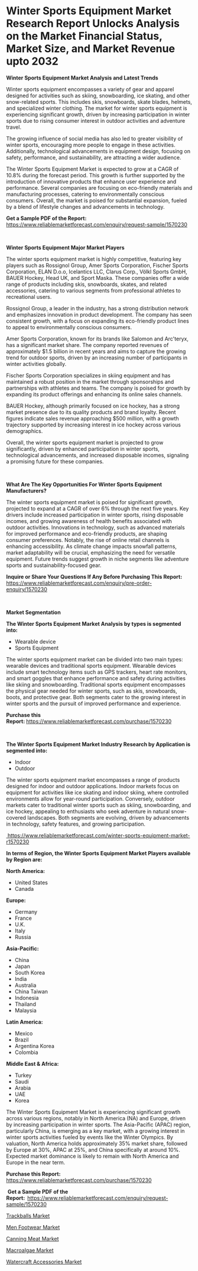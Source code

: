 <p><h1>Winter Sports Equipment Market Research Report Unlocks Analysis on the Market Financial Status, Market Size, and Market Revenue upto 2032</h1></p><p><strong>Winter Sports Equipment Market Analysis and Latest Trends</strong></p>
<p><p>Winter sports equipment encompasses a variety of gear and apparel designed for activities such as skiing, snowboarding, ice skating, and other snow-related sports. This includes skis, snowboards, skate blades, helmets, and specialized winter clothing. The market for winter sports equipment is experiencing significant growth, driven by increasing participation in winter sports due to rising consumer interest in outdoor activities and adventure travel. </p><p>The growing influence of social media has also led to greater visibility of winter sports, encouraging more people to engage in these activities. Additionally, technological advancements in equipment design, focusing on safety, performance, and sustainability, are attracting a wider audience. </p><p>The Winter Sports Equipment Market is expected to grow at a CAGR of 10.8% during the forecast period. This growth is further supported by the introduction of innovative products that enhance user experience and performance. Several companies are focusing on eco-friendly materials and manufacturing processes, catering to environmentally conscious consumers. Overall, the market is poised for substantial expansion, fueled by a blend of lifestyle changes and advancements in technology.</p></p>
<p><strong>Get a Sample PDF of the Report:&nbsp;</strong> <a href="https://www.reliablemarketforecast.com/enquiry/request-sample/1570230?utm_campaign=2130&utm_medium=2&utm_source=Github&utm_content=ia&utm_term=04042025&utm_id=winter-sports-equipment">https://www.reliablemarketforecast.com/enquiry/request-sample/1570230</a></p>
<p>&nbsp;</p>
<p><strong>Winter Sports Equipment Major Market Players</strong></p>
<p><p>The winter sports equipment market is highly competitive, featuring key players such as Rossignol Group, Amer Sports Corporation, Fischer Sports Corporation, ELAN D.o.o, Icelantics LLC, Clarus Corp., Völkl Sports GmbH, BAUER Hockey, Head UK, and Sport Maska. These companies offer a wide range of products including skis, snowboards, skates, and related accessories, catering to various segments from professional athletes to recreational users.</p><p>Rossignol Group, a leader in the industry, has a strong distribution network and emphasizes innovation in product development. The company has seen consistent growth, with a focus on expanding its eco-friendly product lines to appeal to environmentally conscious consumers. </p><p>Amer Sports Corporation, known for its brands like Salomon and Arc'teryx, has a significant market share. The company reported revenues of approximately $1.5 billion in recent years and aims to capture the growing trend for outdoor sports, driven by an increasing number of participants in winter activities globally.</p><p>Fischer Sports Corporation specializes in skiing equipment and has maintained a robust position in the market through sponsorships and partnerships with athletes and teams. The company is poised for growth by expanding its product offerings and enhancing its online sales channels. </p><p>BAUER Hockey, although primarily focused on ice hockey, has a strong market presence due to its quality products and brand loyalty. Recent figures indicate sales revenue approaching $500 million, with a growth trajectory supported by increasing interest in ice hockey across various demographics.</p><p>Overall, the winter sports equipment market is projected to grow significantly, driven by enhanced participation in winter sports, technological advancements, and increased disposable incomes, signaling a promising future for these companies.</p></p>
<p>&nbsp;</p>
<p><strong>What Are The Key Opportunities For Winter Sports Equipment Manufacturers?</strong></p>
<p><p>The winter sports equipment market is poised for significant growth, projected to expand at a CAGR of over 6% through the next five years. Key drivers include increased participation in winter sports, rising disposable incomes, and growing awareness of health benefits associated with outdoor activities. Innovations in technology, such as advanced materials for improved performance and eco-friendly products, are shaping consumer preferences. Notably, the rise of online retail channels is enhancing accessibility. As climate change impacts snowfall patterns, market adaptability will be crucial, emphasizing the need for versatile equipment. Future trends suggest growth in niche segments like adventure sports and sustainability-focused gear.</p></p>
<p><strong>Inquire or Share Your Questions If Any Before Purchasing This Report:</strong> <a href="https://www.reliablemarketforecast.com/enquiry/pre-order-enquiry/1570230?utm_campaign=2130&utm_medium=2&utm_source=Github&utm_content=ia&utm_term=04042025&utm_id=winter-sports-equipment">https://www.reliablemarketforecast.com/enquiry/pre-order-enquiry/1570230</a></p>
<p>&nbsp;</p>
<p><strong>Market Segmentation</strong></p>
<p><strong>The Winter Sports Equipment Market Analysis by types is segmented into:</strong></p>
<p><ul><li>Wearable device</li><li>Sports Equipment</li></ul></p>
<p><p>The winter sports equipment market can be divided into two main types: wearable devices and traditional sports equipment. Wearable devices include smart technology items such as GPS trackers, heart rate monitors, and smart goggles that enhance performance and safety during activities like skiing and snowboarding. Traditional sports equipment encompasses the physical gear needed for winter sports, such as skis, snowboards, boots, and protective gear. Both segments cater to the growing interest in winter sports and the pursuit of improved performance and experience.</p></p>
<p><strong>Purchase this Report:&nbsp;</strong><a href="https://www.reliablemarketforecast.com/purchase/1570230?utm_campaign=2130&utm_medium=2&utm_source=Github&utm_content=ia&utm_term=04042025&utm_id=winter-sports-equipment">https://www.reliablemarketforecast.com/purchase/1570230</a></p>
<p>&nbsp;</p>
<p><strong>The Winter Sports Equipment Market Industry Research by Application is segmented into:</strong></p>
<p><ul><li>Indoor</li><li>Outdoor</li></ul></p>
<p><p>The winter sports equipment market encompasses a range of products designed for indoor and outdoor applications. Indoor markets focus on equipment for activities like ice skating and indoor skiing, where controlled environments allow for year-round participation. Conversely, outdoor markets cater to traditional winter sports such as skiing, snowboarding, and ice hockey, appealing to enthusiasts who seek adventure in natural snow-covered landscapes. Both segments are evolving, driven by advancements in technology, safety features, and growing participation.</p></p>
<p><a href="https://www.reliablemarketforecast.com/winter-sports-equipment-market-r1570230?utm_campaign=2130&utm_medium=2&utm_source=Github&utm_content=ia&utm_term=04042025&utm_id=winter-sports-equipment">&nbsp;https://www.reliablemarketforecast.com/winter-sports-equipment-market-r1570230</a></p>
<p><strong>In terms of Region, the Winter Sports Equipment Market Players available by Region are:</strong></p>
<p>
    <p> <strong> North America: </strong>
        <ul>
            <li>United States</li>
            <li>Canada</li>
        </ul>
        </p> 
    <p> <strong> Europe: </strong>
        <ul>
            <li>Germany</li>
            <li>France</li>
            <li>U.K.</li>
            <li>Italy</li>
            <li>Russia</li>
        </ul>
        </p> 
    <p> <strong> Asia-Pacific: </strong>
        <ul>
            <li>China</li>
            <li>Japan</li>
            <li>South Korea</li>
            <li>India</li>
            <li>Australia</li>
            <li>China Taiwan</li>
            <li>Indonesia</li>
            <li>Thailand</li>
            <li>Malaysia</li>
        </ul>
        </p> 
    <p> <strong> Latin America: </strong>
        <ul>
            <li>Mexico</li>
            <li>Brazil</li>
            <li>Argentina Korea</li>
            <li>Colombia</li>
        </ul>
        </p> 
    <p> <strong> Middle East & Africa: </strong>
        <ul>
            <li>Turkey</li>
            <li>Saudi</li>
            <li>Arabia</li>
            <li>UAE</li>
            <li>Korea</li>
        </ul>
    </p>
    </p>
<p><p>The Winter Sports Equipment Market is experiencing significant growth across various regions, notably in North America (NA) and Europe, driven by increasing participation in winter sports. The Asia-Pacific (APAC) region, particularly China, is emerging as a key market, with a growing interest in winter sports activities fueled by events like the Winter Olympics. By valuation, North America holds approximately 35% market share, followed by Europe at 30%, APAC at 25%, and China specifically at around 10%. Expected market dominance is likely to remain with North America and Europe in the near term.</p></p>
<p><strong>Purchase this Report: </strong><a href="https://www.reliablemarketforecast.com/purchase/1570230?utm_campaign=2130&utm_medium=2&utm_source=Github&utm_content=ia&utm_term=04042025&utm_id=winter-sports-equipment">https://www.reliablemarketforecast.com/purchase/1570230</a></p>
<p>&nbsp;<strong>Get a Sample PDF of the Report:&nbsp;&nbsp;</strong><a href="https://www.reliablemarketforecast.com/enquiry/request-sample/1570230?utm_campaign=2130&utm_medium=2&utm_source=Github&utm_content=ia&utm_term=04042025&utm_id=winter-sports-equipment">https://www.reliablemarketforecast.com/enquiry/request-sample/1570230</a></p>
<p><strong></strong></p>
<p><p><a href="https://github.com/yodhafirorae/Market-Research-Report-List-1/blob/main/trackballs-market.md?utm_campaign=2130&utm_medium=2&utm_source=Github&utm_content=ia&utm_term=04042025&utm_id=winter-sports-equipment">Trackballs Market</a></p><p><a href="https://github.com/awwqamet/Market-Research-Report-List-1/blob/main/men-footwear-market.md?utm_campaign=2130&utm_medium=2&utm_source=Github&utm_content=ia&utm_term=04042025&utm_id=winter-sports-equipment">Men Footwear Market</a></p><p><a href="https://github.com/busamoleankk/Market-Research-Report-List-1/blob/main/canning-meat-market.md?utm_campaign=2130&utm_medium=2&utm_source=Github&utm_content=ia&utm_term=04042025&utm_id=winter-sports-equipment">Canning Meat Market</a></p><p><a href="https://github.com/chillwervenu/Market-Research-Report-List-1/blob/main/macroalgae-market.md?utm_campaign=2130&utm_medium=2&utm_source=Github&utm_content=ia&utm_term=04042025&utm_id=winter-sports-equipment">Macroalgae Market</a></p><p><a href="https://github.com/marcayaminig/Market-Research-Report-List-1/blob/main/watercraft-accessories-market.md?utm_campaign=2130&utm_medium=2&utm_source=Github&utm_content=ia&utm_term=04042025&utm_id=winter-sports-equipment">Watercraft Accessories Market</a></p></p>